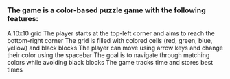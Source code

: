 ### The game is a color-based puzzle game with the following features:

A 10x10 grid
The player starts at the top-left corner and aims to reach the bottom-right corner
The grid is filled with colored cells (red, green, blue, yellow) and black blocks
The player can move using arrow keys and change their color using the spacebar
The goal is to navigate through matching colors while avoiding black blocks
The game tracks time and stores best times